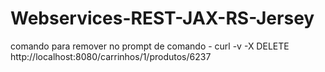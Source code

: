 # Webservices-REST-JAX-RS-Jersey



comando para remover no prompt de comando -  curl -v -X DELETE http://localhost:8080/carrinhos/1/produtos/6237
